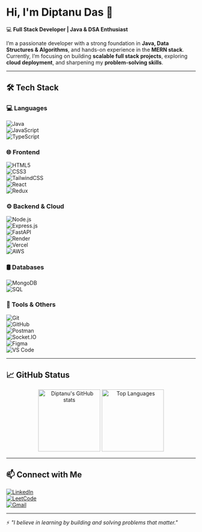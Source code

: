 # Hi, I'm Diptanu Das 👋  

💻 **Full Stack Developer | Java & DSA Enthusiast**  

I’m a passionate developer with a strong foundation in **Java, Data Structures & Algorithms**, and hands-on experience in the **MERN stack**.  
Currently, I’m focusing on building **scalable full stack projects**, exploring **cloud deployment**, and sharpening my **problem-solving skills**.  

---
## 🛠 Tech Stack  

### 💻 Languages  
![Java](https://img.shields.io/badge/Java-ED8B00?style=for-the-badge&logo=openjdk&logoColor=white)  
![JavaScript](https://img.shields.io/badge/JavaScript-F7DF1E?style=for-the-badge&logo=javascript&logoColor=black)  
![TypeScript](https://img.shields.io/badge/TypeScript-3178C6?style=for-the-badge&logo=typescript&logoColor=white)  

### 🌐 Frontend  
![HTML5](https://img.shields.io/badge/HTML5-E34F26?style=for-the-badge&logo=html5&logoColor=white)  
![CSS3](https://img.shields.io/badge/CSS3-1572B6?style=for-the-badge&logo=css3&logoColor=white)  
![TailwindCSS](https://img.shields.io/badge/Tailwind_CSS-38B2AC?style=for-the-badge&logo=tailwind-css&logoColor=white)  
![React](https://img.shields.io/badge/React-61DAFB?style=for-the-badge&logo=react&logoColor=black)  
![Redux](https://img.shields.io/badge/Redux-764ABC?style=for-the-badge&logo=redux&logoColor=white)  

### ⚙️ Backend & Cloud  
![Node.js](https://img.shields.io/badge/Node.js-339933?style=for-the-badge&logo=nodedotjs&logoColor=white)  
![Express.js](https://img.shields.io/badge/Express.js-000000?style=for-the-badge&logo=express&logoColor=white)  
![FastAPI](https://img.shields.io/badge/FastAPI-009688?style=for-the-badge&logo=fastapi&logoColor=white)  
![Render](https://img.shields.io/badge/Render-46E3B7?style=for-the-badge&logo=render&logoColor=black)  
![Vercel](https://img.shields.io/badge/Vercel-000000?style=for-the-badge&logo=vercel&logoColor=white)  
![AWS](https://img.shields.io/badge/AWS-232F3E?style=for-the-badge&logo=amazon-aws&logoColor=white)  

### 🛢 Databases  
![MongoDB](https://img.shields.io/badge/MongoDB-4EA94B?style=for-the-badge&logo=mongodb&logoColor=white)  
![SQL](https://img.shields.io/badge/SQL-4479A1?style=for-the-badge&logo=postgresql&logoColor=white)  

### 🔧 Tools & Others  
![Git](https://img.shields.io/badge/Git-F05032?style=for-the-badge&logo=git&logoColor=white)  
![GitHub](https://img.shields.io/badge/GitHub-181717?style=for-the-badge&logo=github&logoColor=white)  
![Postman](https://img.shields.io/badge/Postman-FF6C37?style=for-the-badge&logo=postman&logoColor=white)  
![Socket.IO](https://img.shields.io/badge/Socket.IO-010101?style=for-the-badge&logo=socketdotio&logoColor=white)  
![Figma](https://img.shields.io/badge/Figma-F24E1E?style=for-the-badge&logo=figma&logoColor=white)  
![VS Code](https://img.shields.io/badge/VS_Code-0078D4?style=for-the-badge&logo=visual-studio-code&logoColor=white)  


---

## 📈 GitHub Status  

<p align="center">
  <img src="https://github-readme-stats.vercel.app/api?username=diptanudas8299&show_icons=true&theme=tokyonight" alt="Diptanu's GitHub stats" height="165"/>
  <img src="https://github-readme-stats.vercel.app/api/top-langs/?username=diptanudas8299&layout=compact&theme=tokyonight" alt="Top Languages" height="165"/>
</p>  

---

## 📫 Connect with Me  

[![LinkedIn](https://img.shields.io/badge/LinkedIn-Connect-blue?style=for-the-badge&logo=linkedin)](https://www.linkedin.com/in/diptanu-das-39662a141/)  
[![LeetCode](https://img.shields.io/badge/LeetCode-Profile-orange?style=for-the-badge&logo=leetcode)](https://leetcode.com/u/diptanu8794/)  
[![Gmail](https://img.shields.io/badge/Email-Diptanu%20Das-red?style=for-the-badge&logo=gmail)](mailto:diptanudas8299@gmail.com)  

---

⚡ *"I believe in learning by building and solving problems that matter."*  
